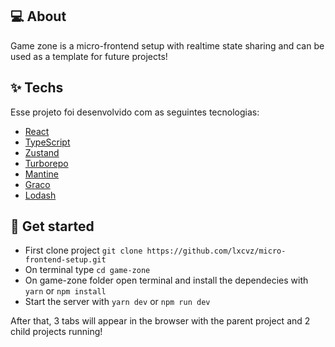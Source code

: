 ## 💻 About

Game zone is a micro-frontend setup with realtime state sharing and can be used as a template for future projects!

## ✨ Techs

Esse projeto foi desenvolvido com as seguintes tecnologias:

- [React](https://reactjs.org)
- [TypeScript](https://www.typescriptlang.org/) 
- [Zustand](https://zustand-demo.pmnd.rs/)
- [Turborepo](https://turbo.build/)
- [Mantine](https://mantine.dev/)
- [Graco](https://craco.js.org/docs/)
- [Lodash](https://lodash.com/)

## 🚀 Get started

- First clone project `git clone https://github.com/lxcvz/micro-frontend-setup.git`
- On terminal type `cd game-zone`
- On game-zone folder open terminal and install the dependecies with `yarn` or `npm install`
- Start the server with `yarn dev` or `npm run dev`

After that, 3 tabs will appear in the browser with the parent project and 2 child projects running!
